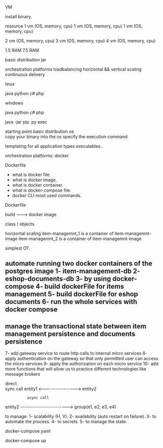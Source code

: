 


VM



install binary.



resource 
1 vm (OS, memory, cpu)
1 vm (OS, memory, cpu)
1 vm (OS, memory, cpu)

2 vm (OS, memory, cpu)
3 vm (OS, memory, cpu)
4 vm (OS, memory, cpu)

1.5 RAM
7.5 RAM 

basic distribution
jar 



orchestration platforms
loadbalancing
horizontal && vertical scaling
continuous delivery



linux

java
python
c#
php

windows 

java
python
c#
php


java -jar 
pip .py
exec



starting point basic distribution os   
copy your binary into the os
specify the execution command


templating for all application types executables..


orchestration platforms: docker


Dockerfile 

- what is docker file.
- what is docker image.
- what is docker container.
- what is docker-compose file.
- docker CLI most used commands.



Dockerfile

build ---> docker image

class / objects

horizontal scaling
item-managemnt_1 is a container of item-managemnt-image
item-managemnt_2 is a container of item-managemnt-image

simplest OT.



automate running two docker containers of the postgres image 
1- item-management-db
2- eshop-documents-db
3- by using docker-compose
4- build dockerFile for items management
5- build dockerFile for eshop documents
6- run the whole services with docker compose
-----------------------
manage the transactional state between item management persistence and documents persistence 
-----------------------
7- add gateway service to route http calls to internal micro services
8- apply authentication on the gateway so that only permitted user can access the micro services
9- apply the authorization on each micro service
10- add more functions that will allow us to practice different technologies like message brokers




direct    
             sync call
entity1 <----------------> entity2

              async call
entity2 ------------------------>  group(e1, e2, e3, e4)












to manage:
1- scalability (H, V).
2- availability (auto restart on failure).
3- to automate the process.
4- to secrets.
5- to manage the state.

docker-compose.yaml 

docker-compose up






